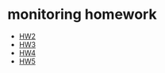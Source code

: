 # monitoring homework
* [HW2](hw2/README.md)
* [HW3](hw3/README.md)
* [HW4](hw4/README.md)
* [HW5](hw5/README.md)
